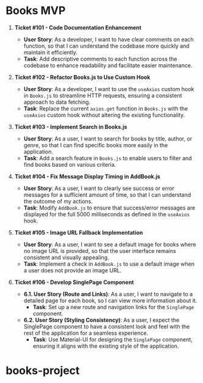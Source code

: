 # Books MVP

1. **Ticket #101 - Code Documentation Enhancement**

   - **User Story**: As a developer, I want to have clear comments on each function, so that I can understand the codebase more quickly and maintain it efficiently.
   - **Task**: Add descriptive comments to each function across the codebase to enhance readability and facilitate easier maintenance.

2. **Ticket #102 - Refactor Books.js to Use Custom Hook**

   - **User Story**: As a developer, I want to use the `useAxios` custom hook in `Books.js` to streamline HTTP requests, ensuring a consistent approach to data fetching.
   - **Task**: Replace the current `axios.get` function in `Books.js` with the `useAxios` custom hook without altering the existing functionality.

3. **Ticket #103 - Implement Search in Books.js**

   - **User Story**: As a user, I want to search for books by title, author, or genre, so that I can find specific books more easily in the application.
   - **Task**: Add a search feature in `Books.js` to enable users to filter and find books based on various criteria.

4. **Ticket #104 - Fix Message Display Timing in AddBook.js**

   - **User Story**: As a user, I want to clearly see success or error messages for a sufficient amount of time, so that I can understand the outcome of my actions.
   - **Task**: Modify `AddBook.js` to ensure that success/error messages are displayed for the full 5000 milliseconds as defined in the `useAxios` hook.

5. **Ticket #105 - Image URL Fallback Implementation**

   - **User Story**: As a user, I want to see a default image for books where no image URL is provided, so that the user interface remains consistent and visually appealing.
   - **Task**: Implement a check in `AddBook.js` to use a default image when a user does not provide an image URL.

6. **Ticket #106 - Develop SinglePage Component**
   - **6.1. User Story (Route and Links)**: As a user, I want to navigate to a detailed page for each book, so I can view more information about it.
     - **Task**: Set up a new route and navigation links for the `SinglePage` component.
   - **6.2. User Story (Styling Consistency)**: As a user, I expect the SinglePage component to have a consistent look and feel with the rest of the application for a seamless experience.
     - **Task**: Use Material-UI for designing the `SinglePage` component, ensuring it aligns with the existing style of the application.
# books-project
